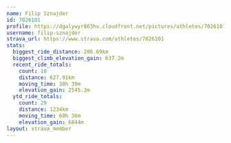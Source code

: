 ```yaml
---
name: Filip Sznajder
id: 7026101
profile: https://dgalywyr863hv.cloudfront.net/pictures/athletes/7026101/2123836/17/large.jpg
username: filip-sznajder
strava_url: https://www.strava.com/athletes/7026101
stats:
  biggest_ride_distance: 206.69km
  biggest_climb_elevation_gain: 637.2m
  recent_ride_totals:
    count: 10
    distance: 627.91km
    moving_time: 30h 39m
    elevation_gain: 2545.3m
  ytd_ride_totals:
    count: 29
    distance: 1234km
    moving_time: 60h 36m
    elevation_gain: 6844m
layout: strava_member
--- 
```

